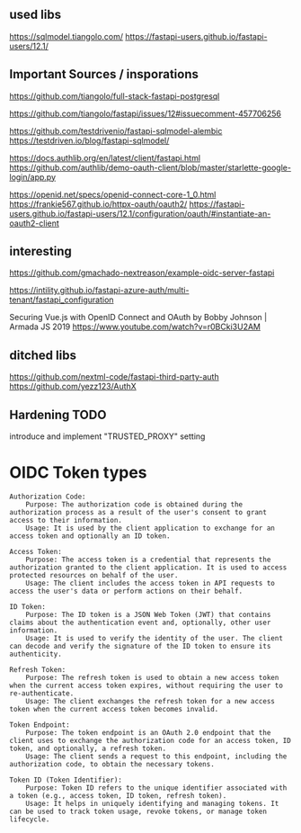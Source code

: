 ## used libs

https://sqlmodel.tiangolo.com/
https://fastapi-users.github.io/fastapi-users/12.1/

## Important Sources / insporations

https://github.com/tiangolo/full-stack-fastapi-postgresql

https://github.com/tiangolo/fastapi/issues/12#issuecomment-457706256

https://github.com/testdrivenio/fastapi-sqlmodel-alembic
https://testdriven.io/blog/fastapi-sqlmodel/

https://docs.authlib.org/en/latest/client/fastapi.html
https://github.com/authlib/demo-oauth-client/blob/master/starlette-google-login/app.py

https://openid.net/specs/openid-connect-core-1_0.html
https://frankie567.github.io/httpx-oauth/oauth2/
https://fastapi-users.github.io/fastapi-users/12.1/configuration/oauth/#instantiate-an-oauth2-client


## interesting
https://github.com/gmachado-nextreason/example-oidc-server-fastapi

https://intility.github.io/fastapi-azure-auth/multi-tenant/fastapi_configuration

Securing Vue.js with OpenID Connect and OAuth by Bobby Johnson | Armada JS 2019
https://www.youtube.com/watch?v=r0BCki3U2AM

## ditched libs

https://github.com/nextml-code/fastapi-third-party-auth
https://github.com/yezz123/AuthX


## Hardening TODO

introduce and implement "TRUSTED_PROXY" setting


# OIDC Token types

    Authorization Code:
        Purpose: The authorization code is obtained during the authorization process as a result of the user's consent to grant access to their information.
        Usage: It is used by the client application to exchange for an access token and optionally an ID token.

    Access Token:
        Purpose: The access token is a credential that represents the authorization granted to the client application. It is used to access protected resources on behalf of the user.
        Usage: The client includes the access token in API requests to access the user's data or perform actions on their behalf.

    ID Token:
        Purpose: The ID token is a JSON Web Token (JWT) that contains claims about the authentication event and, optionally, other user information.
        Usage: It is used to verify the identity of the user. The client can decode and verify the signature of the ID token to ensure its authenticity.

    Refresh Token:
        Purpose: The refresh token is used to obtain a new access token when the current access token expires, without requiring the user to re-authenticate.
        Usage: The client exchanges the refresh token for a new access token when the current access token becomes invalid.

    Token Endpoint:
        Purpose: The token endpoint is an OAuth 2.0 endpoint that the client uses to exchange the authorization code for an access token, ID token, and optionally, a refresh token.
        Usage: The client sends a request to this endpoint, including the authorization code, to obtain the necessary tokens.

    Token ID (Token Identifier):
        Purpose: Token ID refers to the unique identifier associated with a token (e.g., access token, ID token, refresh token).
        Usage: It helps in uniquely identifying and managing tokens. It can be used to track token usage, revoke tokens, or manage token lifecycle.